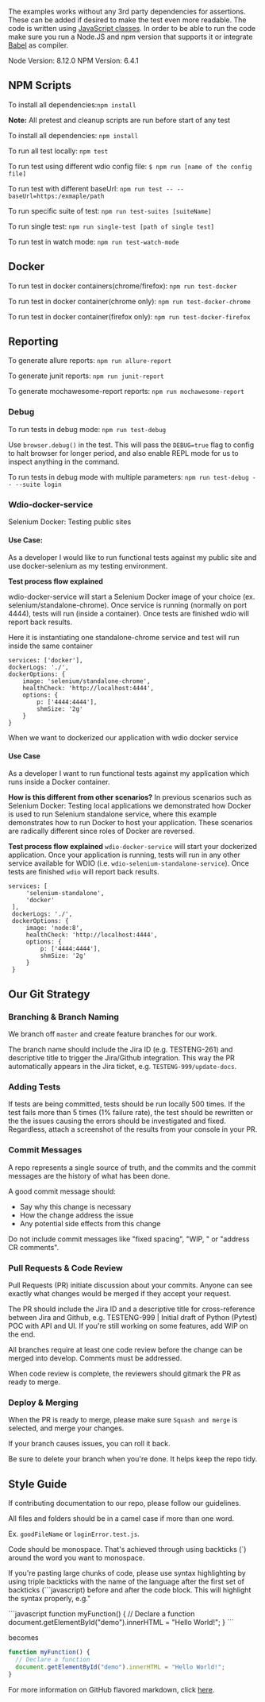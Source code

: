 The examples works without any 3rd party dependencies for assertions. These can be added if desired to make the test even more readable. The code is written using [JavaScript classes](https://developer.mozilla.org/en-US/docs/Web/JavaScript/Reference/Classes). In order to be able to run the code make sure you run a Node.JS and npm version that supports it or integrate [Babel](https://babeljs.io/) as compiler.

Node Version: 8.12.0
NPM Version: 6.4.1

## NPM Scripts

To install all dependencies:`npm install`

**Note:** All pretest and cleanup scripts are run before start of any test

To install all dependencies: `npm install`

To run all test locally: `npm test`

To run test using different wdio config file: `$ npm run [name of the config file]`

To run test with different baseUrl: `npm run test -- --baseUrl=https:/exmaple/path`

To run specific suite of test: `npm run test-suites [suiteName]`

To run single test: `npm run single-test [path of single test]`

To run test in watch mode: `npm run test-watch-mode`

## Docker

To run test in docker containers(chrome/firefox): `npm run test-docker`

To run test in docker container(chrome only): `npm run test-docker-chrome`

To run test in docker container(firefox only): `npm run test-docker-firefox`

## Reporting

To generate allure reports: `npm run allure-report`

To generate junit reports: `npm run junit-report`

To generate mochawesome-report reports: `npm run mochawesome-report`

### Debug

To run tests in debug mode: `npm run test-debug`

Use `browser.debug()` in the test. This will pass the `DEBUG=true` flag to config to halt browser for longer period, and also enable REPL mode for us to inspect anything in the command.

To run tests in debug mode with multiple parameters: `npm run test-debug -- --suite login`

### Wdio-docker-service

Selenium Docker: Testing public sites

#### Use Case:

As a developer I would like to run functional tests against my public site and use docker-selenium as my testing environment.

**Test process flow explained**

wdio-docker-service will start a Selenium Docker image of your choice (ex. selenium/standalone-chrome).
Once service is running (normally on port 4444), tests will run (inside a container).
Once tests are finished wdio will report back results.

Here it is instantiating one standalone-chrome service and test will run inside the same container

```
services: ['docker'],
dockerLogs: './',
dockerOptions: {
    image: 'selenium/standalone-chrome',
    healthCheck: 'http://localhost:4444',
    options: {
        p: ['4444:4444'],
        shmSize: '2g'
    }
}
```

When we want to dockerized our application with wdio docker service

#### Use Case

As a developer I want to run functional tests against my application which runs inside a Docker container.

**How is this different from other scenarios?**
In previous scenarios such as Selenium Docker: Testing local applications we demonstrated how Docker is used to run Selenium standalone service, where this example demonstrates how to run Docker to host your application. These scenarios are radically different since roles of Docker are reversed.

**Test process flow explained**
`wdio-docker-service` will start your dockerized application. Once your application is running, tests will run in any other service available for WDIO (i.e. `wdio-selenium-standalone-service`). Once tests are finished `wdio` will report back results.

```
services: [
     'selenium-standalone',
     'docker'
 ],
 dockerLogs: './',
 dockerOptions: {
     image: 'node:8',
     healthCheck: 'http://localhost:4444',
     options: {
         p: ['4444:4444'],
         shmSize: '2g'
     }
 }
```

## Our Git Strategy

### Branching & Branch Naming

We branch off `master` and create feature branches for our work.

The branch name should include the Jira ID (e.g. TESTENG-261) and descriptive title to trigger the Jira/Github integration. This way the PR automatically appears in the Jira ticket, e.g. `TESTENG-999/update-docs`.

### Adding Tests

If tests are being committed, tests should be run locally 500 times. If the test fails more than 5 times (1% failure rate), the test should be rewritten or the the issues causing the errors should be investigated and fixed. Regardless, attach a screenshot of the results from your console in your PR.

### Commit Messages

A repo represents a single source of truth, and the commits and the commit messages are the history of what has been done.

A good commit message should:

- Say why this change is necessary
- How the change address the issue
- Any potential side effects from this change

Do not include commit messages like "fixed spacing", "WIP, " or "address CR comments".

### Pull Requests & Code Review

Pull Requests (PR) initiate discussion about your commits. Anyone can see exactly what changes would be merged if they accept your request.

The PR should include the Jira ID and a descriptive title for cross-reference between Jira and Github, e.g. TESTENG-999 | Initial draft of Python (Pytest) POC with API and UI. If you're still working on some features, add WIP on the end.

All branches require at least one code review before the change can be merged into develop. Comments must be addressed.

When code review is complete, the reviewers should gitmark the PR as ready to merge.

### Deploy & Merging

When the PR is ready to merge, please make sure `Squash and merge` is selected, and merge your changes.

If your branch causes issues, you can roll it back.

Be sure to delete your branch when you're done. It helps keep the repo tidy.

## Style Guide

If contributing documentation to our repo, please follow our guidelines.

All files and folders should be in a camel case if more than one word.

Ex. `goodFileName` or `loginError.test.js`.

Code should be monospace. That's achieved through using backticks (`) around the word you want to monospace.

If you're pasting large chunks of code, please use syntax highlighting by using triple backticks with the name of the language after the first set of backticks (```javascript) before and after the code block. This will highlight the syntax properly, e.g."

\`\`\`javascript
function myFunction() { // Declare a function
document.getElementById("demo").innerHTML = "Hello World!";
}
\`\`\`

becomes

```javascript
function myFunction() {
  // Declare a function
  document.getElementById("demo").innerHTML = "Hello World!";
}
```

For more information on GitHub flavored markdown, click [here](https://help.github.com/categories/writing-on-github/).
